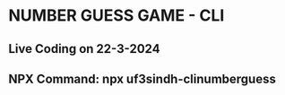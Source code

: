 # NUMBER GUESS GAME - CLI 
## Live Coding  on  22-3-2024
## NPX Command: npx uf3sindh-clinumberguess 

